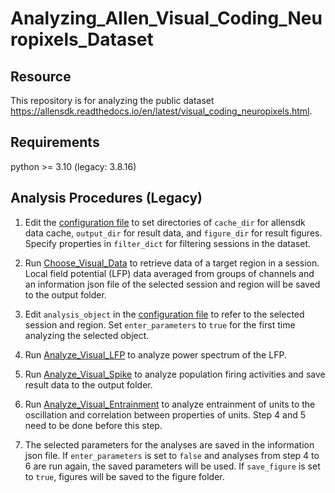 # Analyzing_Allen_Visual_Coding_Neuropixels_Dataset

## Resource
This repository is for analyzing the public dataset https://allensdk.readthedocs.io/en/latest/visual_coding_neuropixels.html.

## Requirements

python >= 3.10  (legacy: 3.8.16)

## Analysis Procedures (Legacy)

1. Edit the [configuration file](config.json) to set directories of `cache_dir` for allensdk data cache, `output_dir` for result data, and `figure_dir` for result figures. Specify properties in `filter_dict` for filtering sessions in the dataset.

2. Run [Choose_Visual_Data](Choose_Visual_Data.ipynb) to retrieve data of a target region in a session. Local field potential (LFP) data averaged from groups of channels and an information json file of the selected session and region will be saved to the output folder.

3. Edit `analysis_object` in the [configuration file](config.json) to refer to the selected session and region. Set `enter_parameters` to `true` for the first time analyzing the selected object.

4. Run [Analyze_Visual_LFP](Analyze_Visual_LFP.ipynb) to analyze power spectrum of the LFP.

5. Run [Analyze_Visual_Spike](Analyze_Visual_Spike.ipynb) to analyze population firing activities and save result data to the output folder.

6. Run [Analyze_Visual_Entrainment](Analyze_Visual_Entrainment.ipynb) to analyze entrainment of units to the oscillation and correlation between properties of units. Step 4 and 5 need to be done before this step.

7. The selected parameters for the analyses are saved in the information json file. If `enter_parameters` is set to `false` and analyses from step 4 to 6 are run again, the saved parameters will be used. If `save_figure` is set to `true`, figures will be saved to the figure folder.
